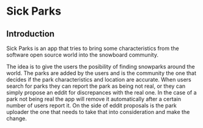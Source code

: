 # Sick Parks

## Introduction

Sick Parks is an app that tries to bring some characteristics from the software open source world into the snowboard community. 

The idea is to give the users the posibility of finding snowparks around the world. The parks are added by the users and is the community the one that decides if the park characteristics and location are accurate. When users search for parks they can report the park as being not real, or they can simply propose an eddit for discrepances with the real one. In the case of a park not being real the app will remove it automatically after a certain number of users report it. On the side of eddit proposals is the park uploader the one that needs to take that into consideration and make the change.